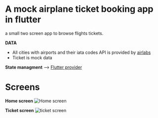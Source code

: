 # A mock airplane ticket booking app in flutter
a small two screen app to browse flights tickets.

**DATA**
- All cities with airports and their iata codes API is provided by [airlabs](http://airlabs.co)
- Ticket is mock data

**State managment**  -->  [Flutter provider](https://pub.dev/packages/provider)


# Screens
**Home screen** 
![Home screen](https://media.giphy.com/media/MkRA99qyvQVeFcQTJf/giphy.gif)






**Ticket screen**
![ticket screen](https://media.giphy.com/media/JD4WGIsF4U1Sl0jfEH/giphy.gif)



